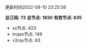 更新时间2022-08-10 23:25:56

**总订阅: 73**
**总节点: 1830**
**有效节点: 635**
- ss节点: 423
- trojan节点: 149
- v2ray节点: 63
